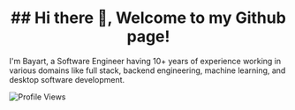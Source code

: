 <div align="center">
<h1> ## Hi there 👋, Welcome to my Github page! </h1>
</div>
I'm Bayart, a Software Engineer having 10+ years of experience working in various domains like full stack, backend engineering, machine learning, and desktop software development.

![Profile Views](https://komarev.com/ghpvc/?username=bayart&color=blue)

<!--
**bayart/bayart** is a ✨ _special_ ✨ repository because its `README.md` (this file) appears on your GitHub profile.

Here are some ideas to get you started:

- 🔭 I’m currently working on ...
- 🌱 I’m currently learning ...
- 👯 I’m looking to collaborate on ...
- 🤔 I’m looking for help with ...
- 💬 Ask me about ...
- 📫 How to reach me: ...
- 😄 Pronouns: ...
- ⚡ Fun fact: ...
-->
